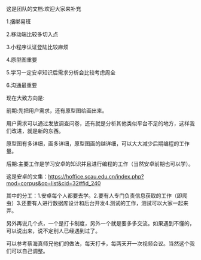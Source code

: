 这是团队的文档:欢迎大家来补充

1.捆绑易班

2.移动端比较多切入点 

3.小程序认证登陆比较麻烦

4.原型图重要

5.学习一定安卓知识后需求分析会比较考虑周全

6.沟通最重要

现在大致方向是:

前期:先把用户需求，还有原型图给画出来。

用户需求可以通过发放调查问卷，还有就是分析其他类似平台不足的地方，这样我们改进，就是新的东西。

原型图有多详细，画多详细，原型图画的越详细，可以大大减少后期编程的工作量。

后期:主要工作是学习安卓的知识并且进行编程的工作（当然安卓前期也可以学）。

这是安卓的文集：https://hoffice.scau.edu.cn/index.php?mod=corpus&op=list&cid=32#fid_240

其中的分工：1.安卓每个人都要去学。2.要有人专门负责信息获取的工作（即爬虫）3.还要有人进行数据库设计和后台开发4.测试的工作，测试可以大家一起来弄。

另外再说几个点，一个是打卡制度，另外一个就是要多多交流。如果遇到不懂的，可以说出来，说不定别人已经遇到过了。

可以参考蔡海真师兄他们的做法，每天打卡，每两天开一次视频会议。当然这个我们可以自己调整。
